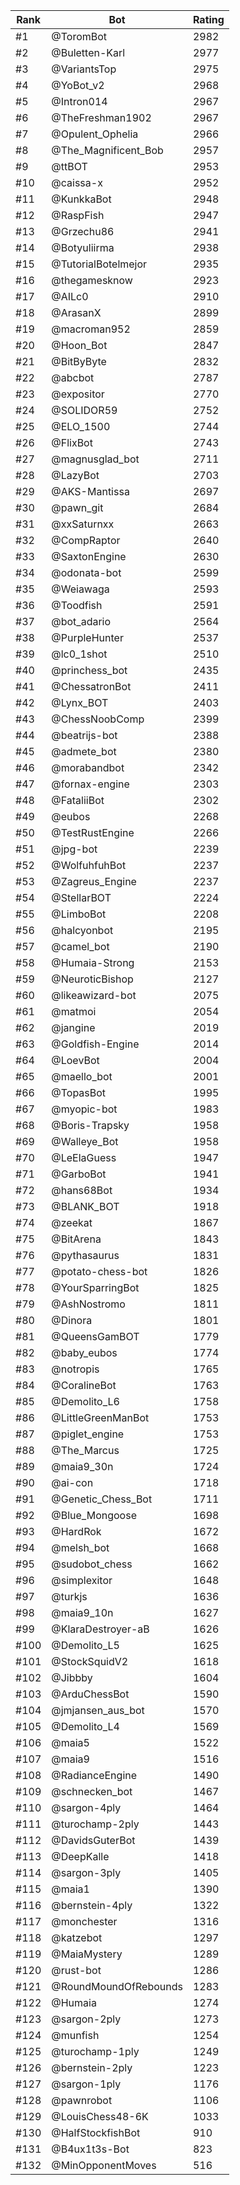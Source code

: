 Rank|Bot|Rating
---|---|---
#1|@ToromBot|2982
#2|@Buletten-Karl|2977
#3|@VariantsTop|2975
#4|@YoBot_v2|2968
#5|@Intron014|2967
#6|@TheFreshman1902|2967
#7|@Opulent_Ophelia|2966
#8|@The_Magnificent_Bob|2957
#9|@ttBOT|2953
#10|@caissa-x|2952
#11|@KunkkaBot|2948
#12|@RaspFish|2947
#13|@Grzechu86|2941
#14|@Botyuliirma|2938
#15|@TutorialBotelmejor|2935
#16|@thegamesknow|2923
#17|@AILc0|2910
#18|@ArasanX|2899
#19|@macroman952|2859
#20|@Hoon_Bot|2847
#21|@BitByByte|2832
#22|@abcbot|2787
#23|@expositor|2770
#24|@SOLIDOR59|2752
#25|@ELO_1500|2744
#26|@FlixBot|2743
#27|@magnusglad_bot|2711
#28|@LazyBot|2703
#29|@AKS-Mantissa|2697
#30|@pawn_git|2684
#31|@xxSaturnxx|2663
#32|@CompRaptor|2640
#33|@SaxtonEngine|2630
#34|@odonata-bot|2599
#35|@Weiawaga|2593
#36|@Toodfish|2591
#37|@bot_adario|2564
#38|@PurpleHunter|2537
#39|@lc0_1shot|2510
#40|@princhess_bot|2435
#41|@ChessatronBot|2411
#42|@Lynx_BOT|2403
#43|@ChessNoobComp|2399
#44|@beatrijs-bot|2388
#45|@admete_bot|2380
#46|@morabandbot|2342
#47|@fornax-engine|2303
#48|@FataliiBot|2302
#49|@eubos|2268
#50|@TestRustEngine|2266
#51|@jpg-bot|2239
#52|@WolfuhfuhBot|2237
#53|@Zagreus_Engine|2237
#54|@StellarBOT|2224
#55|@LimboBot|2208
#56|@halcyonbot|2195
#57|@camel_bot|2190
#58|@Humaia-Strong|2153
#59|@NeuroticBishop|2127
#60|@likeawizard-bot|2075
#61|@matmoi|2054
#62|@jangine|2019
#63|@Goldfish-Engine|2014
#64|@LoevBot|2004
#65|@maello_bot|2001
#66|@TopasBot|1995
#67|@myopic-bot|1983
#68|@Boris-Trapsky|1958
#69|@Walleye_Bot|1958
#70|@LeElaGuess|1947
#71|@GarboBot|1941
#72|@hans68Bot|1934
#73|@BLANK_BOT|1918
#74|@zeekat|1867
#75|@BitArena|1843
#76|@pythasaurus|1831
#77|@potato-chess-bot|1826
#78|@YourSparringBot|1825
#79|@AshNostromo|1811
#80|@Dinora|1801
#81|@QueensGamBOT|1779
#82|@baby_eubos|1774
#83|@notropis|1765
#84|@CoralineBot|1763
#85|@Demolito_L6|1758
#86|@LittleGreenManBot|1753
#87|@piglet_engine|1753
#88|@The_Marcus|1725
#89|@maia9_30n|1724
#90|@ai-con|1718
#91|@Genetic_Chess_Bot|1711
#92|@Blue_Mongoose|1698
#93|@HardRok|1672
#94|@melsh_bot|1668
#95|@sudobot_chess|1662
#96|@simplexitor|1648
#97|@turkjs|1636
#98|@maia9_10n|1627
#99|@KlaraDestroyer-aB|1626
#100|@Demolito_L5|1625
#101|@StockSquidV2|1618
#102|@Jibbby|1604
#103|@ArduChessBot|1590
#104|@jmjansen_aus_bot|1570
#105|@Demolito_L4|1569
#106|@maia5|1522
#107|@maia9|1516
#108|@RadianceEngine|1490
#109|@schnecken_bot|1467
#110|@sargon-4ply|1464
#111|@turochamp-2ply|1443
#112|@DavidsGuterBot|1439
#113|@DeepKalle|1418
#114|@sargon-3ply|1405
#115|@maia1|1390
#116|@bernstein-4ply|1322
#117|@monchester|1316
#118|@katzebot|1297
#119|@MaiaMystery|1289
#120|@rust-bot|1286
#121|@RoundMoundOfRebounds|1283
#122|@Humaia|1274
#123|@sargon-2ply|1273
#124|@munfish|1254
#125|@turochamp-1ply|1249
#126|@bernstein-2ply|1223
#127|@sargon-1ply|1176
#128|@pawnrobot|1106
#129|@LouisChess48-6K|1033
#130|@HalfStockfishBot|910
#131|@B4ux1t3s-Bot|823
#132|@MinOpponentMoves|516
